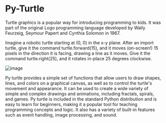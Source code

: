 # Py-Turtle

Turtle graphics is a popular way for introducing programming to kids. It was part of the original Logo programming language developed by Wally Feurzeig, Seymour Papert and Cynthia Solomon in 1967.

Imagine a robotic turtle starting at (0, 0) in the x-y plane. After an import turtle, give it the command turtle.forward(15), and it moves (on-screen!) 15 pixels in the direction it is facing, drawing a line as it moves. Give it the command turtle.right(25), and it rotates in-place 25 degrees clockwise.

![image](https://user-images.githubusercontent.com/66314810/218330713-1b23ebbd-d45e-41f3-ba44-39580f357bee.png)

Py turtle provides a simple set of functions that allow users to draw shapes, lines, and colors on a graphical canvas, as well as to control the turtle's movement and appearance. It can be used to create a wide variety of simple and complex drawings and animations, including fractals, spirals, and games. Py turtle is included in the standard Python distribution and is easy to learn for beginners, making it a popular tool for teaching programming concepts and logic. It also has a variety of built-in features such as event handling, image processing, and sound.

